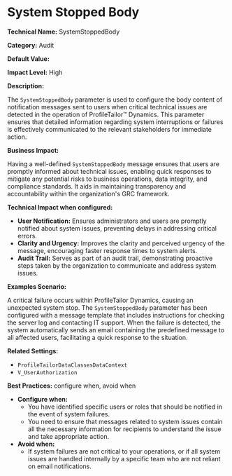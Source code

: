 # System Stopped Body

**Technical Name:** SystemStoppedBody

**Category:** Audit

**Default Value:**

**Impact Level:** High

**Description:**

The `SystemStoppedBody` parameter is used to configure the body content of notification messages sent to users when critical technical issues are detected in the operation of ProfileTailor™ Dynamics. This parameter ensures that detailed information regarding system interruptions or failures is effectively communicated to the relevant stakeholders for immediate action.

**Business Impact:**

Having a well-defined `SystemStoppedBody` message ensures that users are promptly informed about technical issues, enabling quick responses to mitigate any potential risks to business operations, data integrity, and compliance standards. It aids in maintaining transparency and accountability within the organization's GRC framework.

**Technical Impact when configured:**

- **User Notification:** Ensures administrators and users are promptly notified about system issues, preventing delays in addressing critical errors.
- **Clarity and Urgency:** Improves the clarity and perceived urgency of the message, encouraging faster response times to system alerts.
- **Audit Trail:** Serves as part of an audit trail, demonstrating proactive steps taken by the organization to communicate and address system issues.

**Examples Scenario:**

A critical failure occurs within ProfileTailor Dynamics, causing an unexpected system stop. The `SystemStoppedBody` parameter has been configured with a message template that includes instructions for checking the server log and contacting IT support. When the failure is detected, the system automatically sends an email containing the predefined message to all affected users, facilitating a quick response to the situation.

**Related Settings:**

- `ProfileTailorDataClassesDataContext`
- `V_UserAuthorization`

**Best Practices:** configure when, avoid when 

- **Configure when:**
  - You have identified specific users or roles that should be notified in the event of system failures.
  - You need to ensure that messages related to system issues contain all the necessary information for recipients to understand the issue and take appropriate action.
- **Avoid when:**
  - If system failures are not critical to your operations, or if all system issues are handled internally by a specific team who are not reliant on email notifications.